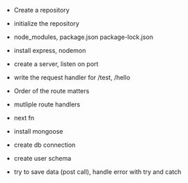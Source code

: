 - Create a repository
- initialize the repository
- node_modules, package.json package-lock.json
- install express, nodemon
- create a server, listen on port
- write the request handler for /test, /hello

- Order of the route matters
- mutliple route handlers
- next fn

- install mongoose
- create db connection
- create user schema
- try to save data (post call), handle error with try and catch
